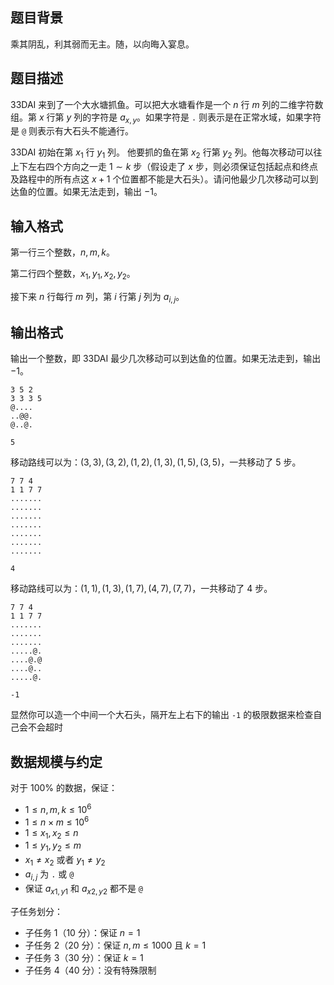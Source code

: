 ## 题目背景

乘其阴乱，利其弱而无主。随，以向晦入宴息。

## 题目描述

33DAI 来到了一个大水塘抓鱼。可以把大水塘看作是一个 $n$ 行 $m$ 列的二维字符数组。第 $x$ 行第 $y$ 列的字符是 $a_{x,y}$。如果字符是 `.` 则表示是在正常水域，如果字符是 `@` 则表示有大石头不能通行。

33DAI 初始在第 $x_1$ 行 $y_1$ 列。 他要抓的鱼在第 $x_2$ 行第 $y_2$ 列。他每次移动可以往上下左右四个方向之一走 $1\sim k$ 步（假设走了 $x$ 步，则必须保证包括起点和终点及路程中的所有点这 $x+1$ 个位置都不能是大石头）。请问他最少几次移动可以到达鱼的位置。如果无法走到，输出 $-1$。

## 输入格式

第一行三个整数，$n,m,k$。

第二行四个整数，$x_1,y_1,x_2,y_2$。

接下来 $n$ 行每行 $m$ 列，第 $i$ 行第 $j$ 列为 $a_{i,j}$。

## 输出格式

输出一个整数，即 33DAI 最少几次移动可以到达鱼的位置。如果无法走到，输出 $-1$。

```input1
3 5 2
3 3 3 5
@....
..@@.
@..@.
```

```output1
5
```

移动路线可以为：$(3,3),(3,2),(1,2),(1,3),(1,5),(3,5)$，一共移动了 $5$ 步。

```input2
7 7 4
1 1 7 7
.......
.......
.......
.......
.......
.......
.......
```

```output2
4
```


移动路线可以为：$(1,1),(1,3),(1,7),(4,7),(7,7)$，一共移动了 $4$ 步。

```input3
7 7 4
1 1 7 7
.......
.......
.......
.....@.
....@.@
....@..
.....@.
```

```output3
-1
```

显然你可以造一个中间一个大石头，隔开左上右下的输出 `-1` 的极限数据来检查自己会不会超时

## 数据规模与约定

对于 $100\%$ 的数据，保证：

- $1 \le n,m,k \le 10^6$
- $1\le n\times m\le 10^6$
- $1\le x_1,x_2\le n$
- $1\le y_1,y_2\le m$
- $x_1\neq x_2$ 或者 $y_1\neq y_2$
- $a_{i,j}$ 为 `.` 或 `@`
- 保证 $a_{x1,y1}$ 和 $a_{x2,y2}$ 都不是 `@`


子任务划分：

- 子任务 1（10 分）：保证 $n=1$
- 子任务 2（20 分）：保证 $n,m\le 1000$ 且 $k=1$
- 子任务 3（30 分）：保证 $k=1$
- 子任务 4（40 分）：没有特殊限制
